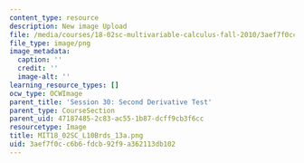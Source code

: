 ```yaml
---
content_type: resource
description: New image Upload
file: /media/courses/18-02sc-multivariable-calculus-fall-2010/3aef7f0cc6b6fdcb92f9a362113db102_MIT18_02SC_L10Brds_13a.png
file_type: image/png
image_metadata:
  caption: ''
  credit: ''
  image-alt: ''
learning_resource_types: []
ocw_type: OCWImage
parent_title: 'Session 30: Second Derivative Test'
parent_type: CourseSection
parent_uid: 47187485-2c83-ac55-1b87-dcff9cb3f6cc
resourcetype: Image
title: MIT18_02SC_L10Brds_13a.png
uid: 3aef7f0c-c6b6-fdcb-92f9-a362113db102
---
```

